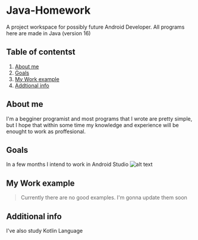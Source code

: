 # Java-Homework
A project workspace for possibly future Android Developer. 
All programs here are made in Java (version 16)
## Table of contentst
1. [About me](#about-me)
2. [Goals](#goals)
4. [My Work example](#my-work-example)
4. [Addtional info](#additional-info)

## About me
I'm a begginer programist and most programs  that I wrote are pretty simple,
but I hope that within some time my knowledge and experience will be enought to work as proffesional.
## Goals
In a few months I intend to work in Android Studio
![alt text](https://octoperf.com/img/blog/minor-version-major-features/level-up.gif)
## My Work example
> Currently there are no good examples.
> I'm gonna  update them soon
## Additional info 
I've also study Kotlin Language
